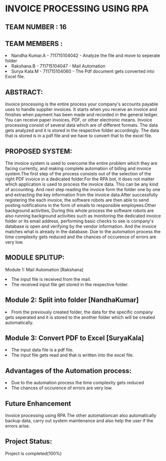  # INVOICE PROCESSING USING RPA
 ## TEAM NUMBER : 16
 ## TEAM MEMBERS :
 <li>Nandha Kumar.A - 711715104042 - Analyze the file and move to seperate folder</li>
 <li>Rakshana.B - 711715104047 - Mail Automation</li>
 <li>Surya Kala.M - 711715104060 - The Pdf document gets converted into Excel file.</li>
 
## ABSTRACT:
Invoice processing is the entire process your company's accounts payable uses to handle supplier invoices. It starts when you receive an invoice and finishes when payment has been made and recorded in the general ledger. You can receive paper invoices, PDF, or other electronic means. Invoice processing consist of several data which are of different formats. The data gets analyzed and it is stored in the respective folder accordingly. The data that is stored is in a pdf file and we have to convert that to the excel file.

## PROPOSED SYSTEM:
The invoice system is used to overcome the entire problem which they are facing currently, and making complete automation of billing and invoice system.The first step of the process consists out of the selection of the right PDF invoice in a dedicated folder.For the RPA bot, it does not matter which application is used to process the invoice data. This can be any kind of accounting. And next step reading the invoice form the folder one by one and extracting the key information from the invoice data.After successfully registering the each invoice, the software robots are then able to send posting notifications in the form of emails to responsible employees.Other background activities, During this whole process the software robots are also running background activities such as monitoring the dedicated invoice folder or its email address, performing basic checks to see is company's database is open and verifying by the vendor information. And the invoice matches what is already in the database. Due to the automation process the time complexity gets reduced and the chances of occurence of errors are very low.

## MODULE SPLITUP:
Module 1: Mail Automation [Rakshana]
<li>The input file is received from the mail.</li>
<li>The received input file get stored in the respective folder.</li>

## Module 2: Split into folder [NandhaKumar]
<li>From the previously created folder, the data for the specific company gets seperated and it is stored to the another folder which will be created automatically.</li>

## Module 3: Convert PDF to Excel [SuryaKala]
<li>The input data file is a pdf file.</li>
<li>The input file gets read and that is written into the excel file.</li>

## Advantages of the Automation process:
<li>Due to the automation process the time complexity gets reduced</li>
<li>The chances of occurence of errors are very low.</li>


## Future Enhancement
Invoice processing using RPA The other automationcan also automatically backup data, carry out system maintenance and also help the user if the errors arise.

## Project Status:
Project is completed(100%)
